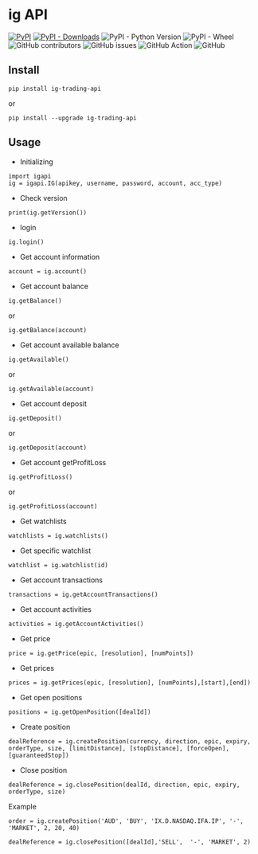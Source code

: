 # ig API

[![PyPI](https://img.shields.io/pypi/v/ig-trading-api)](https://pypi.org/project/ig-trading-api/)
[![PyPI - Downloads](https://img.shields.io/pypi/dm/ig-trading-api)](https://pypistats.org/packages/ig-trading-api)
![PyPI - Python Version](https://img.shields.io/pypi/pyversions/ig-trading-api)
![PyPI - Wheel](https://img.shields.io/pypi/wheel/ig-trading-api)
![GitHub contributors](https://img.shields.io/github/contributors/Iceloof/IG-API)
![GitHub issues](https://img.shields.io/github/issues-raw/Iceloof/IG-API)
![GitHub Action](https://github.com/Iceloof/IG-API/workflows/GitHub%20Action/badge.svg)
![GitHub](https://img.shields.io/github/license/Iceloof/IG-API)

## Install
```
pip install ig-trading-api
```
or
```
pip install --upgrade ig-trading-api
```
## Usage
- Initializing
```
import igapi
ig = igapi.IG(apikey, username, password, account, acc_type)
```
- Check version
```
print(ig.getVersion())
```
- login
```
ig.login()
```
- Get account information
```
account = ig.account()
```
- Get account balance
```
ig.getBalance()
```
or
```
ig.getBalance(account)
```
- Get account available balance
```
ig.getAvailable()
```
or
```
ig.getAvailable(account)
```
- Get account deposit
```
ig.getDeposit()
```
or
```
ig.getDeposit(account)
```
- Get account getProfitLoss
```
ig.getProfitLoss()
```
or
```
ig.getProfitLoss(account)
```
- Get watchlists
```
watchlists = ig.watchlists()
```
- Get specific watchlist
```
watchlist = ig.watchlist(id)
```
- Get account transactions
```
transactions = ig.getAccountTransactions()
```
- Get account activities
```
activities = ig.getAccountActivities()
```
- Get price
```
price = ig.getPrice(epic, [resolution], [numPoints])
```
- Get prices
```
prices = ig.getPrices(epic, [resolution], [numPoints],[start],[end])
```
- Get open positions
```
positions = ig.getOpenPosition([dealId])
```
- Create position
```
dealReference = ig.createPosition(currency, direction, epic, expiry, orderType, size, [limitDistance], [stopDistance], [forceOpen], [guaranteedStop])
```
- Close position
```
dealReference = ig.closePosition(dealId, direction, epic, expiry, orderType, size)
```

Example
```
order = ig.createPosition('AUD', 'BUY', 'IX.D.NASDAQ.IFA.IP', '-', 'MARKET', 2, 20, 40)

dealReference = ig.closePosition([dealId],'SELL',  '-', 'MARKET', 2)

```

